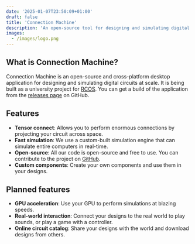 ```yaml
---
date: '2025-01-07T23:50:09+01:00'
draft: false
title: 'Connection Machine'
description: 'An open-source tool for designing and simulating digital circuits at scale.'
images:
  - /images/logo.png
---
```


## What is Connection Machine?

Connection Machine is an open-source and cross-platform desktop application for designing and simulating digital circuits at scale. It is being built as a university project for [RCOS](https://handbook.rcos.io/#/?id=main). You can get a build of the application from the [releases page](https://github.com/Martian-Technologies/Connection-Machine/releases/) on GitHub.

## Features

- **Tensor connect**: Allows you to perform enormous connections by projecting your circuit across space.
- **Fast simulation**: We use a custom-built simulation engine that can simulate entire computers in real-time.
- **Open-source**: All our code is open-source and free to use. You can contribute to the project on [GitHub](https://github.com/Martian-Technologies/Connection-Machine).
- **Custom components**: Create your own components and use them in your designs.

## Planned features

- **GPU acceleration**: Use your GPU to perform simulations at blazing speeds.
- **Real-world interaction**: Connect your designs to the real world to play sounds, or play a game with a controller.
- **Online circuit catalog**: Share your designs with the world and download designs from others.
